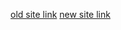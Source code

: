 [old site link](http://sockfeetresearch.github.io/blog/)
[new site link](https://www.sockfeetresearch.com)
